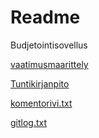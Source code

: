 # Readme
Budjetointisovellus


[vaatimusmaarittely](https://github.com/alkerfin/otm-harjoitustyo/blob/master/dokumentointi/vaatimuusmaarittely.md)

[Tuntikirjanpito](https://github.com/alkerfin/otm-harjoitustyo/blob/master/dokumentointi/tuntikirjanpito.md)


[komentorivi.txt](https://github.com/alkerfin/otm-harjoitustyo/blob/master/laskarit/viikko1/komentorivi.txt)

[gitlog.txt](https://github.com/alkerfin/otm-harjoitustyo/blob/master/laskarit/viikko1/gitlog.txt)
